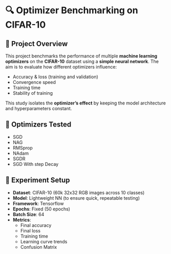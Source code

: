 # 🔍 Optimizer Benchmarking on CIFAR-10

## 🧠 Project Overview

This project benchmarks the performance of multiple **machine learning optimizers** on the **CIFAR-10** dataset using a **simple neural network**. The aim is to evaluate how different optimizers influence:

- Accuracy & loss (training and validation)
- Convergence speed
- Training time
- Stability of training

This study isolates the **optimizer’s effect** by keeping the model architecture and hyperparameters constant.

## 🚀 Optimizers Tested

- SGD
- NAG
- RMSprop
- NAdam
- SGDR
- SGD With step Decay


## 🧪 Experiment Setup

- **Dataset**: CIFAR-10 (60k 32x32 RGB images across 10 classes)  
- **Model**: Lightweight NN (to ensure quick, repeatable testing)  
- **Framework**: Tensorflow
- **Epochs**: Fixed (50 epochs)  
- **Batch Size**: 64  
- **Metrics**:  
  - Final accuracy  
  - Final loss  
  - Training time    
  - Learning curve trends
  - Confusion Matrix

